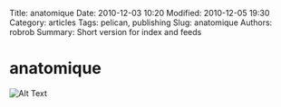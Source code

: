 Title: anatomique
Date: 2010-12-03 10:20
Modified: 2010-12-05 19:30
Category: articles
Tags: pelican, publishing
Slug: anatomique
Authors: robrob
Summary: Short version for index and feeds

# anatomique
![Alt Text]({static}/images/test.png)